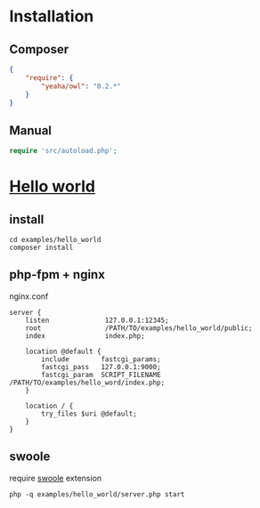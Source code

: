 # Installation

## Composer

```json
{
    "require": {
        "yeaha/owl": "0.2.*"
    }
}
```

## Manual

```php
require 'src/autoload.php';
```

# [Hello world](https://github.com/yeaha/owl/tree/master/examples/hello_world)

## install
```
cd examples/hello_world
composer install
```

## php-fpm + nginx

nginx.conf
```
server {
    listen              127.0.0.1:12345;
    root                /PATH/TO/examples/hello_world/public;
    index               index.php;

    location @default {
        include        fastcgi_params;
        fastcgi_pass   127.0.0.1:9000;
        fastcgi_param  SCRIPT_FILENAME    /PATH/TO/examples/hello_word/index.php;
    }

    location / {
        try_files $uri @default;
    }
}
```

## swoole

require [swoole](https://github.com/swoole/swoole-src) extension

```
php -q examples/hello_world/server.php start
```
